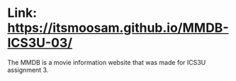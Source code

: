 # Link: https://itsmoosam.github.io/MMDB-ICS3U-03/

The MMDB is a movie information website that was made for ICS3U assignment 3.